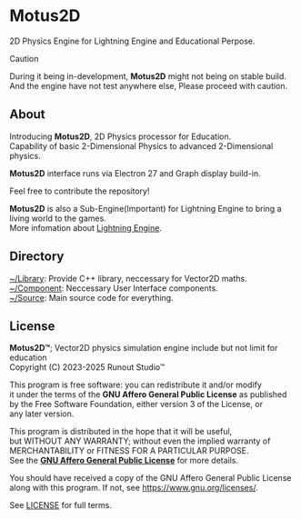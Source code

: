 # Motus2D
2D Physics Engine for Lightning Engine and Educational Perpose.

> [!CAUTION]
> During it being in-development, **Motus2D** might not being on stable build.\
> And the engine have not test anywhere else, Please proceed with caution.

## About

Introducing **Motus2D**, 2D Physics processor for Education.\
Capability of basic 2-Dimensional Physics to advanced 2-Dimensional physics.

**Motus2D** interface runs via Electron 27 and Graph display build-in.

Feel free to contribute the repository!

**Motus2D** is also a Sub-Engine(Important) for Lightning Engine to bring a living world to the games.\
More infomation about [Lightning Engine](README.md).

## Directory

[~/Library](sub-engines/Motus2D/Library): Provide C++ library, neccessary for Vector2D maths.\
[~/Component](sub-engines/Motus2D/Components): Neccessary User Interface components.\
[~/Source](sub-engines/Motus2D/Source): Main source code for everything.

## License

**Motus2D™**; Vector2D physics simulation engine include but not limit for education\
Copyright (C) 2023-2025  Runout Studio™

This program is free software: you can redistribute it and/or modify\
it under the terms of the **GNU Affero General Public License** as published\
by the Free Software Foundation, either version 3 of the License, or\
any later version.

This program is distributed in the hope that it will be useful,\
but WITHOUT ANY WARRANTY; without even the implied warranty of\
MERCHANTABILITY or FITNESS FOR A PARTICULAR PURPOSE.\
See the **[GNU Affero General Public License](https://www.gnu.org/licenses/agpl-3.0.html)** for more details.

You should have received a copy of the GNU Affero General Public License\
along with this program.  If not, see <https://www.gnu.org/licenses/>.

See [LICENSE](sub-engines/Motus2D/LICENSE) for full terms.
